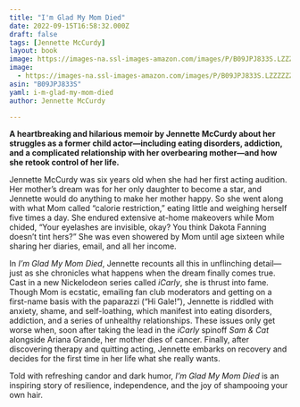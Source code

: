 ```yaml
---
title: "I'm Glad My Mom Died"
date: 2022-09-15T16:58:32.000Z
draft: false
tags: [Jennette McCurdy]
layout: book
image: https://images-na.ssl-images-amazon.com/images/P/B09JPJ833S.LZZZZZZZ.jpg
image: 
  - https://images-na.ssl-images-amazon.com/images/P/B09JPJ833S.LZZZZZZZ.jpg
asin: "B09JPJ833S"
yaml: i-m-glad-my-mom-died
author: Jennette McCurdy

---
```


**A heartbreaking and hilarious memoir by Jennette McCurdy about her struggles as a former child actor—including eating disorders, addiction, and a complicated relationship with her overbearing mother—and how she retook control of her life.**   
  
Jennette McCurdy was six years old when she had her first acting audition. Her mother’s dream was for her only daughter to become a star, and Jennette would do anything to make her mother happy. So she went along with what Mom called “calorie restriction,” eating little and weighing herself five times a day. She endured extensive at-home makeovers while Mom chided, “Your eyelashes are invisible, okay? You think Dakota Fanning doesn’t tint hers?” She was even showered by Mom until age sixteen while sharing her diaries, email, and all her income.  
   
In *I’m Glad My Mom Died*, Jennette recounts all this in unflinching detail—just as she chronicles what happens when the dream finally comes true. Cast in a new Nickelodeon series called *iCarly*, she is thrust into fame. Though Mom is ecstatic, emailing fan club moderators and getting on a first-name basis with the paparazzi (“Hi Gale!”), Jennette is riddled with anxiety, shame, and self-loathing, which manifest into eating disorders, addiction, and a series of unhealthy relationships. These issues only get worse when, soon after taking the lead in the *iCarly* spinoff *Sam & Cat* alongside Ariana Grande, her mother dies of cancer. Finally, after discovering therapy and quitting acting, Jennette embarks on recovery and decides for the first time in her life what she really wants.  
   
Told with refreshing candor and dark humor, *I’m Glad My Mom Died* is an inspiring story of resilience, independence, and the joy of shampooing your own hair.